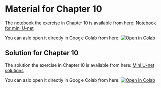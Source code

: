 # Material for Chapter 10

The notebook the exercise in Chapter 10 is available from here:
[Notebook for mini U-net](https://github.com/vedranaa/teaching-notebooks/blob/main/02506_week10_MiniUnet.ipynb)

You can aslo open it directly in Google Colab from here:
[![Open in Colab](https://colab.research.google.com/assets/colab-badge.svg)](https://colab.research.google.com/github/vedranaa/teaching-notebooks/blob/main/02506_week10_MiniUnet.ipynb)


## Solution for Chapter 10
The solution the exercise in Chapter 10 is available from here:
[Mini U-net solutions](https://github.com/vedranaa/teaching-notebooks/blob/main/02506_week10_MiniUnet_Solutions.ipynb)

You can aslo open it directly in Google Colab from here:
[![Open in Colab](https://colab.research.google.com/assets/colab-badge.svg)](https://colab.research.google.com/github/vedranaa/teaching-notebooks/blob/main/02506_week10_MiniUnet_Solutions.ipynb)
